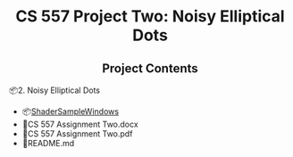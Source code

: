 <h1 align = "center"> CS 557 Project Two: Noisy Elliptical Dots</h1>

<h2 align = "center">Project Contents</h2>
<div>
    <p>📦2. Noisy Elliptical Dots</p>
    <ul>
        <li>📦<a href="https://github.com/ChiayuTu2/CS557-COMPUTER-GRAPHICS-SHADERS/tree/master/2.%20Noisy%20Elliptical%20Dots/ShaderSampleWindows">ShaderSampleWindows</a></li>
        <li>📄CS 557 Assignment Two.docx<a></li>
        <li>📄CS 557 Assignment Two.pdf<a></li>
        <li>📄README.md</li>
    </ul>
</div>